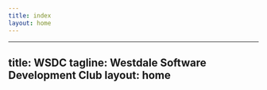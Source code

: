 ```yaml
---
title: index
layout: home
---
```


---
title: WSDC
tagline: Westdale Software Development Club
layout: home
---